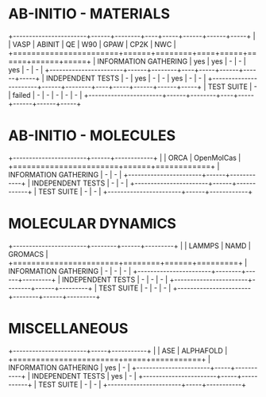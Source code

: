 
# AB-INITIO - MATERIALS

+-----------------------+------+--------+----+-----+------+------+-----+
|                       | VASP | ABINIT | QE | W90 | GPAW | CP2K | NWC |
+=======================+======+========+====+=====+======+======+=====+
| INFORMATION GATHERING | yes  | yes    | -  | -   | yes  | -    | -   |
+-----------------------+------+--------+----+-----+------+------+-----+
| INDEPENDENT TESTS     | -    | yes    | -  | -   | yes  | -    | -   |
+-----------------------+------+--------+----+-----+------+------+-----+
| TEST SUITE            | -    | failed | -  | -   | -    | -    | -   |
+-----------------------+------+--------+----+-----+------+------+-----+

# AB-INITIO - MOLECULES

+-----------------------+------+------------+
|                       | ORCA | OpenMolCas |
+=======================+======+============+
| INFORMATION GATHERING | -    | -          |
+-----------------------+------+------------+
| INDEPENDENT TESTS     | -    | -          |
+-----------------------+------+------------+
| TEST SUITE            | -    | -          |
+-----------------------+------+------------+

# MOLECULAR DYNAMICS

+-----------------------+--------+------+---------+
|                       | LAMMPS | NAMD | GROMACS |
+=======================+========+======+=========+
| INFORMATION GATHERING | -      | -    | -       |
+-----------------------+--------+------+---------+
| INDEPENDENT TESTS     | -      | -    | -       |
+-----------------------+--------+------+---------+
| TEST SUITE            | -      | -    | -       |
+-----------------------+--------+------+---------+

# MISCELLANEOUS

+-----------------------+-----+-----------+
|                       | ASE | ALPHAFOLD |
+=======================+=====+===========+
| INFORMATION GATHERING | yes | -         |
+-----------------------+-----+-----------+
| INDEPENDENT TESTS     | yes | -         |
+-----------------------+-----+-----------+
| TEST SUITE            | -   | -         |
+-----------------------+-----+-----------+

